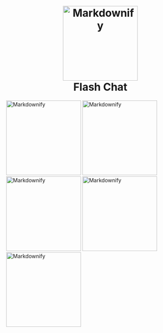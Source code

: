 
<h1 align="center">
  <br>
  <a href="http://www.amitmerchant.com/electron-markdownify"><img src="https://tasbeat.ir/wp-content/uploads/2020/04/logo-1.png" alt="Markdownify" width="200"></a>
  <br>
  Flash Chat
  <br>
</h1>


  <a href="https://tasbeat.ir/"><img src="https://tasbeat.ir/wp-content/uploads/2020/04/Screenshot_20221216-163548.png" alt="Markdownify" width="200"></a>
  <a href="https://tasbeat.ir/"><img src="https://tasbeat.ir/wp-content/uploads/2020/04/Screenshot_20221216-163539.png" alt="Markdownify" width="200"></a>
    <a href="https://tasbeat.ir/"><img src="https://tasbeat.ir/wp-content/uploads/2020/04/Screenshot_20221216-163514.png" alt="Markdownify" width="200"></a>
      <a href="https://tasbeat.ir/"><img src="https://tasbeat.ir/wp-content/uploads/2020/04/Screenshot_20221216-162402.png" alt="Markdownify" width="200"></a>
        <a href="https://tasbeat.ir/"><img src="https://tasbeat.ir/wp-content/uploads/2020/04/Screenshot_20221216-162351.png" alt="Markdownify" width="200"></a>
